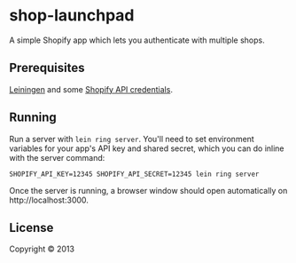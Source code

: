 # shop-launchpad

A simple Shopify app which lets you authenticate with multiple shops.

## Prerequisites

[Leiningen](https://github.com/technomancy/leiningen) and some [Shopify API credentials](http://docs.shopify.com/api/the-basics/getting-started).

## Running

Run a server with `lein ring server`. You'll need to set environment variables for your app's API key and shared secret, which you can do inline with the server command:

    SHOPIFY_API_KEY=12345 SHOPIFY_API_SECRET=12345 lein ring server

Once the server is running, a browser window should open automatically on http://localhost:3000.

## License

Copyright © 2013
